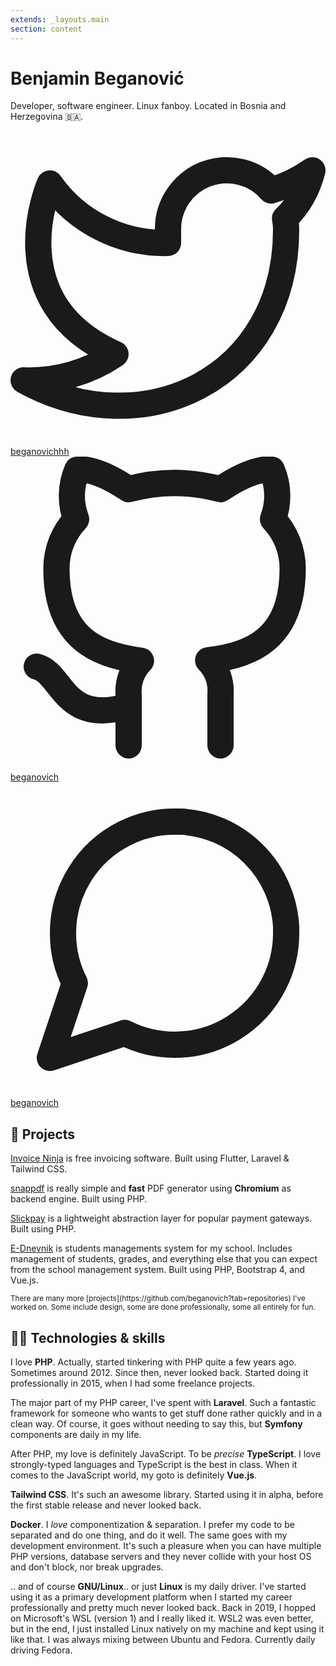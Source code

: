 ```yaml
---
extends: _layouts.main
section: content
---
```


# Benjamin Beganović
Developer, software engineer. Linux fanboy. Located in Bosnia and Herzegovina 🇧🇦.

<div class="flex items-center space-x-4">

<a target="_blank" href="https://twitter.com/beganovichhh" class="flex items-center">
    <svg xmlns="http://www.w3.org/2000/svg" viewBox="0 0 24 24" fill="none" stroke="currentColor" stroke-width="2" stroke-linecap="round" stroke-linejoin="round" class="h-5"><path d="M23 3a10.9 10.9 0 0 1-3.14 1.53 4.48 4.48 0 0 0-7.86 3v1A10.66 10.66 0 0 1 3 4s-4 9 5 13a11.64 11.64 0 0 1-7 2c9 5 20 0 20-11.5a4.5 4.5 0 0 0-.08-.83A7.72 7.72 0 0 0 23 3z"></path></svg>
    <span class="ml-1">beganovichhh</span>
</a>

<a target="_blank" href="https://github.com/beganovich" class="flex items-center">
    <svg xmlns="http://www.w3.org/2000/svg" viewBox="0 0 24 24" fill="none" stroke="currentColor" stroke-width="2" stroke-linecap="round" stroke-linejoin="round" class="h-5"><path d="M9 19c-5 1.5-5-2.5-7-3m14 6v-3.87a3.37 3.37 0 0 0-.94-2.61c3.14-.35 6.44-1.54 6.44-7A5.44 5.44 0 0 0 20 4.77 5.07 5.07 0 0 0 19.91 1S18.73.65 16 2.48a13.38 13.38 0 0 0-7 0C6.27.65 5.09 1 5.09 1A5.07 5.07 0 0 0 5 4.77a5.44 5.44 0 0 0-1.5 3.78c0 5.42 3.3 6.61 6.44 7A3.37 3.37 0 0 0 9 18.13V22"></path></svg>
    <span class="ml-1">beganovich</span>
</a>

<a target="_blank" href="https://t.me/beganovich" class="flex items-center">
    <svg xmlns="http://www.w3.org/2000/svg" viewBox="0 0 24 24" fill="none" stroke="currentColor" stroke-width="2" stroke-linecap="round" stroke-linejoin="round" class="h-5"><path d="M21 11.5a8.38 8.38 0 0 1-.9 3.8 8.5 8.5 0 0 1-7.6 4.7 8.38 8.38 0 0 1-3.8-.9L3 21l1.9-5.7a8.38 8.38 0 0 1-.9-3.8 8.5 8.5 0 0 1 4.7-7.6 8.38 8.38 0 0 1 3.8-.9h.5a8.48 8.48 0 0 1 8 8v.5z"></path></svg>
    <span class="ml-1">beganovich</span>
</a>

</div>

## 📖 Projects

[Invoice Ninja](https://invoiceninja.com) is free invoicing software. Built using Flutter, Laravel & Tailwind CSS.

[snappdf](https://github.com/beganovich/snappdf) is really simple and **fast** PDF generator using **Chromium** as backend engine. Built using PHP.

[Slickpay](https://github.com/slickpay/slickpay) is a lightweight abstraction layer for popular payment gateways. Built using PHP.

[E-Dnevnik](https://dnevnik.sts-bugojno.ba/login) is students managements system for my school. Includes management of students, grades, and everything else that you can expect from the school management system.
Built using PHP, Bootstrap 4, and Vue.js.

<small>
    There are many more [projects](https://github.com/beganovich?tab=repositories) I've worked on. Some include design, some are done professionally, some all entirely for fun.
</small>

## 👨‍💻  Technologies & skills
I love **PHP**. Actually, started tinkering with PHP quite a few years ago. Sometimes around 2012. Since then, never looked back. Started doing it professionally in 2015, when I had some freelance projects.

The major part of my PHP career, I've spent with **Laravel**. Such a fantastic framework for someone who wants to get stuff done rather quickly and in a clean way. Of course, it goes
without needing to say this, but **Symfony** components are daily in my life.

After PHP, my love is definitely JavaScript. To be *precise* **TypeScript**. I love strongly-typed languages and TypeScript is the best in class. 
When it comes to the JavaScript world, my goto is definitely **Vue.js**.

**Tailwind CSS**. It's such an awesome library. Started using it in alpha, before the first stable release and never looked back.

**Docker**. I *love* componentization & separation. I prefer my code to be separated and do one thing, and do it well. The same goes with my development environment.
It's such a pleasure when you can have multiple PHP versions, database servers and they never collide with your host OS and don't block, nor break upgrades.

.. and of course **GNU/Linux**.. or just **Linux** is my daily driver. I've started using it as a primary development platform when I started my career
professionally and pretty much never looked back. Back in 2019, I hopped on Microsoft's WSL (version 1) and I really liked it. WSL2 was even better, but in the end, I just
installed Linux natively on my machine and kept using it like that. I was always mixing between Ubuntu and Fedora. Currently daily driving Fedora.
